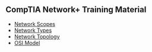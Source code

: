 ## CompTIA Network+ Training Material

* [Network Scopes](networkscopes.md)
* [Network Types](networktypes.md)
* [Network Topology](networktopology.md)
* [OSI Model](osimodel.md)
